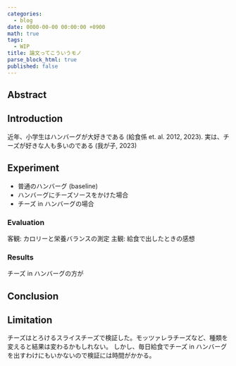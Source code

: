 ```yaml
---
categories:
  - blog
date: 0000-00-00 00:00:00 +0900
math: true
tags:
  - WIP
title: 論文ってこういうモノ
parse_block_html: true
published: false
---
```


## Abstract

## Introduction

近年、小学生はハンバーグが大好きである (給食係 et. al. 2012, 2023).
実は、チーズが好きな人も多いのである (我が子, 2023)

## Experiment

- 普通のハンバーグ (baseline)
- ハンバーグにチーズソースをかけた場合
- チーズ in ハンバーグの場合

### Evaluation

客観: カロリーと栄養バランスの測定
主観: 給食で出したときの感想

### Results

チーズ in ハンバーグの方が

## Conclusion

## Limitation

チーズはとろけるスライスチーズで検証した。モッツァレラチーズなど、種類を変えると結果は変わるかもしれない。
しかし、毎日給食でチーズ in ハンバーグを出すわけにもいかないので検証には時間がかかる。
